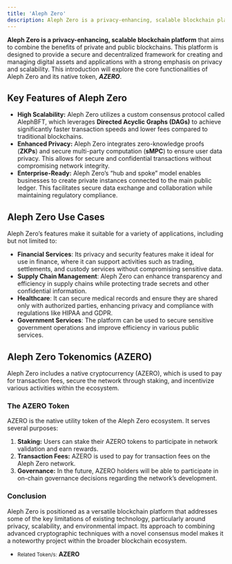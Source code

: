 ```yaml
---
title: 'Aleph Zero'
description: Aleph Zero is a privacy-enhancing, scalable blockchain platform** that aims to combine the benefits of private and public blockchains
---
```


**Aleph Zero is a privacy-enhancing, scalable blockchain platform** that aims to combine the benefits of private and public blockchains. This platform is designed to provide a secure and decentralized framework for creating and managing digital assets and applications with a strong emphasis on privacy and scalability. This introduction will explore the core functionalities of Aleph Zero and its native token, ***AZERO***.

## Key Features of Aleph Zero

- **High Scalability:** Aleph Zero utilizes a custom consensus protocol called AlephBFT, which leverages **Directed Acyclic Graphs (DAGs)** to achieve significantly faster transaction speeds and lower fees compared to traditional blockchains.
- **Enhanced Privacy:** Aleph Zero integrates zero-knowledge proofs (**ZKPs**) and secure multi-party computation (**sMPC**) to ensure user data privacy. This allows for secure and confidential transactions without compromising network integrity.
- **Enterprise-Ready:** Aleph Zero’s “hub and spoke” model enables businesses to create private instances connected to the main public ledger. This facilitates secure data exchange and collaboration while maintaining regulatory compliance.

Aleph Zero Use Cases
--------------------

Aleph Zero’s features make it suitable for a variety of applications, including but not limited to:

- **Financial Services**: Its privacy and security features make it ideal for use in finance, where it can support activities such as trading, settlements, and custody services without compromising sensitive data.
- **Supply Chain Management**: Aleph Zero can enhance transparency and efficiency in supply chains while protecting trade secrets and other confidential information.
- **Healthcare**: It can secure medical records and ensure they are shared only with authorized parties, enhancing privacy and compliance with regulations like HIPAA and GDPR.
- **Government Services**: The platform can be used to secure sensitive government operations and improve efficiency in various public services.

Aleph Zero Tokenomics (AZERO)
-----------------------------

Aleph Zero includes a native cryptocurrency (AZERO), which is used to pay for transaction fees, secure the network through staking, and incentivize various activities within the ecosystem.

### The AZERO Token

AZERO is the native utility token of the Aleph Zero ecosystem. It serves several purposes:

1. **Staking:** Users can stake their AZERO tokens to participate in network validation and earn rewards.
2. **Transaction Fees:** AZERO is used to pay for transaction fees on the Aleph Zero network.
3. **Governance:** In the future, AZERO holders will be able to participate in on-chain governance decisions regarding the network’s development.

### Conclusion

Aleph Zero is positioned as a versatile blockchain platform that addresses some of the key limitations of existing technology, particularly around privacy, scalability, and environmental impact. Its approach to combining advanced cryptographic techniques with a novel consensus model makes it a noteworthy project within the broader blockchain ecosystem.

- <small>Related Token/s:</small> **AZERO**
